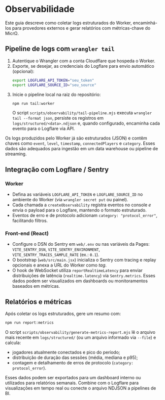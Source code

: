 # Observabilidade

Este guia descreve como coletar logs estruturados do Worker, encaminhá-los para provedores externos e gerar relatórios com
métricas-chave do MicrΩ.

## Pipeline de logs com `wrangler tail`

1. Autentique o Wrangler com a conta Cloudflare que hospeda o Worker.
2. Exporte, se desejar, as credenciais do Logflare para envio automático (opcional):
   ```bash
   export LOGFLARE_API_TOKEN="seu_token"
   export LOGFLARE_SOURCE_ID="seu_source"
   ```
3. Inicie o pipeline local na raiz do repositório:
   ```bash
   npm run tail:worker
   ```
   O script `scripts/observability/tail-pipeline.mjs` executa `wrangler tail --format json`, persiste os registros em
   `logs/structured/<data>.ndjson` e, quando configurado, encaminha cada evento para o Logflare via API.

Os logs produzidos pelo Worker já são estruturados (JSON) e contêm chaves como `event`, `level`, `timestamp`,
`connectedPlayers` e `category`. Esses dados são adequados para ingestão em um data warehouse ou pipeline de streaming.

## Integração com Logflare / Sentry

### Worker

- Defina as variáveis `LOGFLARE_API_TOKEN` e `LOGFLARE_SOURCE_ID` no ambiente do Worker (via `wrangler secret put` ou painel).
- Cada chamada a `createObservability` registra eventos no console *e* envia o payload para o Logflare, mantendo o formato
  estruturado.
- Eventos de erro e de protocolo adicionam `category: "protocol_error"`, facilitando filtros.

### Front-end (React)

- Configure o DSN do Sentry em `web/.env` ou nas variáveis da Pages: `VITE_SENTRY_DSN`, `VITE_SENTRY_ENVIRONMENT`,
  `VITE_SENTRY_TRACES_SAMPLE_RATE` (ex.: `0.1`).
- O bootstrap (`web/src/main.jsx`) inicializa o Sentry com tracing e replay opcionais e anexa a URL do Worker como *tag*.
- O hook de WebSocket utiliza `reportRealtimeLatency` para enviar distribuições de latência (`realtime.latency`) via
  `Sentry.metrics`. Esses dados podem ser visualizados em dashboards ou monitoramentos baseados em métricas.

## Relatórios e métricas

Após coletar os logs estruturados, gere um resumo com:

```bash
npm run report:metrics
```

O script `scripts/observability/generate-metrics-report.mjs` lê o arquivo mais recente em `logs/structured/` (ou um arquivo
informado via `--file`) e calcula:

- jogadores atualmente conectados e pico do período;
- distribuição de duração das sessões (média, mediana e p95);
- contagem e detalhamento de erros de protocolo (`category: protocol_error`).

Esses dados podem ser exportados para um dashboard interno ou utilizados para relatórios semanais. Combine com o Logflare
para visualizações em tempo real ou conecte o arquivo NDJSON a pipelines de BI.
